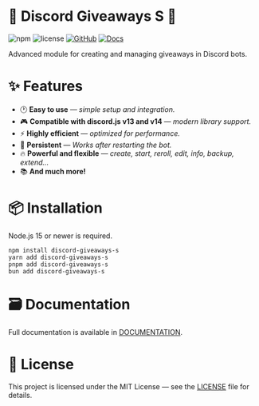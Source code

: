 # 🎁 Discord Giveaways S 🎁
![npm](https://img.shields.io/npm/v/discord-giveaways-s)
![license](https://img.shields.io/npm/l/discord-giveaways-s)
[![GitHub](https://img.shields.io/badge/GitHub-View-blue?logo=github)](https://github.com/DBM-POLSKA/discord-giveaways-s)
[![Docs](https://img.shields.io/badge/Documentation-View-blue)](https://github.com/DBM-POLSKA/discord-giveaways-s/blob/main/DOCUMENTATION.md)

Advanced module for creating and managing giveaways in Discord bots.

# ✨ Features
- 🕐 **Easy to use** — *simple setup and integration.*
- 🎮 **Compatible with discord.js v13 and v14** — *modern library support.*
- ⚡ **Highly efficient** — *optimized for performance.*
- 🔄 **Persistent** — *Works after restarting the bot.*
- 🔥 **Powerful and flexible** — *create, start, reroll, edit, info, backup, extend...*
- 📚 **And much more!**

# 📦 Installation
Node.js 15 or newer is required.
```
npm install discord-giveaways-s
yarn add discord-giveaways-s
pnpm add discord-giveaways-s
bun add discord-giveaways-s
```

# 🗃️ Documentation
Full documentation is available in [DOCUMENTATION](https://github.com/DBM-POLSKA/discord-giveaways-s/blob/main/DOCUMENTATION.md).

# 📝 License
This project is licensed under the MIT License — see the [LICENSE](https://github.com/DBM-POLSKA/discord-giveaways-s/blob/main/LICENSE) file for details.

